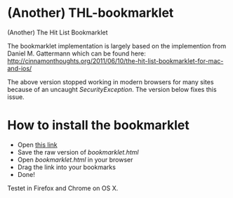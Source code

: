 # (Another) THL-bookmarklet

(Another) The Hit List Bookmarklet

The bookmarklet implementation is largely based on the implemention from Daniel M. Gattermann which can be found here: http://cinnamonthoughts.org/2011/06/10/the-hit-list-bookmarklet-for-mac-and-ios/

The above version stopped working in modern browsers for many sites because of an uncaught *SecurityException*. The version below fixes this issue.

# How to install the bookmarklet
- Open [this link](bookmarklet.html)
- Save the raw version of *bookmarklet.html* 
- Open *bookmarklet.html* in your browser
- Drag the link into your bookmarks
- Done!

Testet in Firefox and Chrome on OS X.








